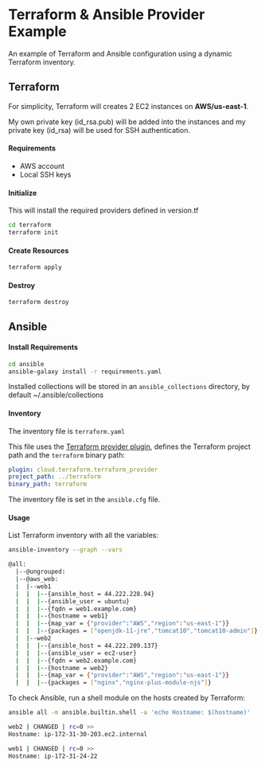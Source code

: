 # Terraform & Ansible Provider Example

An example of Terraform and Ansible configuration using a dynamic Terraform inventory.

## Terraform

For simplicity, Terraform will creates 2 EC2 instances on **AWS/us-east-1**.

My own private key (id_rsa.pub) will be added into the instances and my private key (id_rsa) will be used for SSH authentication.

#### Requirements

- AWS account
- Local SSH keys

#### Initialize

This will install the required providers defined in version.tf

```sh
cd terraform
terraform init
```

#### Create Resources

```sh
terraform apply
```

#### Destroy

```sh
terraform destroy
```

## Ansible

#### Install Requirements

```sh
cd ansible
ansible-galaxy install -r requirements.yaml
```

Installed collections will be stored in an `ansible_collections` directory, by default ~/.ansible/collections

#### Inventory

The inventory file is `terraform.yaml`

This file uses the [Terraform provider plugin](https://github.com/ansible-collections/cloud.terraform/blob/main/docs/cloud.terraform.terraform_provider_inventory.rst), defines the Terraform project path and the `terraform` binary path:

```yml
plugin: cloud.terraform.terraform_provider
project_path: ../terraform
binary_path: terraform
```

The inventory file is set in the `ansible.cfg` file.

#### Usage

List Terraform inventory with all the variables:

```sh
ansible-inventory --graph --vars

@all:
  |--@ungrouped:
  |--@aws_web:
  |  |--web1
  |  |  |--{ansible_host = 44.222.228.94}
  |  |  |--{ansible_user = ubuntu}
  |  |  |--{fqdn = web1.example.com}
  |  |  |--{hostname = web1}
  |  |  |--{map_var = {"provider":"AWS","region":"us-east-1"}}
  |  |  |--{packages = ["openjdk-11-jre","tomcat10","tomcat10-admin"]}
  |  |--web2
  |  |  |--{ansible_host = 44.222.209.137}
  |  |  |--{ansible_user = ec2-user}
  |  |  |--{fqdn = web2.example.com}
  |  |  |--{hostname = web2}
  |  |  |--{map_var = {"provider":"AWS","region":"us-east-1"}}
  |  |  |--{packages = ["nginx","nginx-plus-module-njs"]}

```

To check Ansible, run a shell module on the hosts created by Terraform:

```sh
ansible all -m ansible.builtin.shell -a 'echo Hostname: $(hostname)'

web2 | CHANGED | rc=0 >>
Hostname: ip-172-31-30-203.ec2.internal

web1 | CHANGED | rc=0 >>
Hostname: ip-172-31-24-22
```

